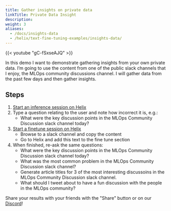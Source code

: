 ```yaml
---
title: Gather insights on private data
linkTitle: Private Data Insight
description:
weight: 3
aliases:
  - /docs/insights-data
  - /helix/text-fine-tuning-examples/insights-data/
---
```


{{< youtube "gC-fSxseAJQ" >}}

In this demo I want to demonstrate gathering insights from your own private data. I’m going to use the content from one of the public slack channels that I enjoy, the MLOps community discussions channel. I will gather data from the past few days and then gather insights.

## Steps

1. [Start an inference session on Helix](https://app.tryhelix.ai/?mode=inference&type=text)
2. Type a question relating to the user and note how incorrect it is, e.g.:
   * What were the key discussion points in the MLOps Community Discussion slack channel today?
3. [Start a finetune session on Helix](https://app.tryhelix.ai/?mode=finetune&type=text)
   * Browse to a slack channel and copy the content
   * Go to Helix and add this text to the fine tune section
4. When finished, re-ask the same questions:
   * What were the key discussion points in the MLOps Community Discussion slack channel today?
   * What was the most common problem in the MLOps Community Discussion slack channel?
   * Generate article titles for 3 of the most interesting discussoins in the MLOps Community Discussion slack channel.
   * What should I tweet about to have a fun discussion with the people in the MLOps community?

<!--
## Example Sessions
* [https://app.tryhelix.ai/session/acf17619-ff06-4fce-9e1a-19ccecf4c1b1](https://app.tryhelix.ai/session/acf17619-ff06-4fce-9e1a-19ccecf4c1b1) -->

Share your results with your friends with the "Share" button or on our [Discord](https://discord.gg/VJftd844GE)!